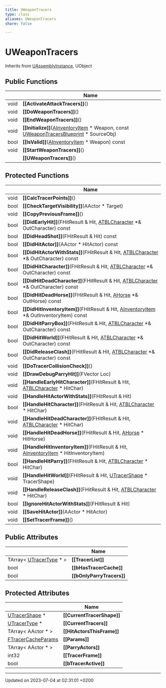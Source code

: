 ```yaml
---
title: UWeaponTracers
type: class
aliases: UWeaponTracers
share: false

---
```


# UWeaponTracers





Inherits from [UAssemblyInstance](/docs/SDK/Source/Classes/classUAssemblyInstance.md), UObject

## Public Functions

|                | Name           |
| -------------- | -------------- |
| void | **[[ActivateAttackTracers]]**() |
| void | **[[DoWeaponTracers]]**() |
| void | **[[EndWeaponTracers]]**() |
| void | **[[Initialize]]**([AInventoryItem](/docs/SDK/Source/Classes/classAInventoryItem.md) * Weapon, const [UWeaponTracersBlueprint](/docs/SDK/Source/Classes/classUWeaponTracersBlueprint.md) * SourceObj) |
| bool | **[[IsValid]]**([AInventoryItem](/docs/SDK/Source/Classes/classAInventoryItem.md) * Weapon) const |
| void | **[[StartWeaponTracers]]**() |
| | **[[UWeaponTracers]]**() |

## Protected Functions

|                | Name           |
| -------------- | -------------- |
| void | **[[CalcTracerPoints]]**() |
| bool | **[[CheckTargetVisibility]]**(AActor * Target) |
| void | **[[CopyPreviousFrame]]**() |
| bool | **[[DidEarlyHit]]**(FHitResult & Hit, [ATBLCharacter](/docs/SDK/Source/Classes/classATBLCharacter.md) *& OutCharacter) const |
| bool | **[[DidHeadShot]]**(FHitResult & Hit) const |
| bool | **[[DidHitActor]]**(AActor * HitActor) const |
| bool | **[[DidHitActorWithStats]]**(FHitResult & Hit, [ATBLCharacter](/docs/SDK/Source/Classes/classATBLCharacter.md) *& OutCharacter) const |
| bool | **[[DidHitCharacter]]**(FHitResult & Hit, [ATBLCharacter](/docs/SDK/Source/Classes/classATBLCharacter.md) *& OutCharacter) const |
| bool | **[[DidHitDeadCharacter]]**(FHitResult & Hit, [ATBLCharacter](/docs/SDK/Source/Classes/classATBLCharacter.md) *& OutCharacter) const |
| bool | **[[DidHitDeadHorse]]**(FHitResult & Hit, [AHorse](/docs/SDK/Source/Classes/classAHorse.md) *& OutHorse) const |
| bool | **[[DidHitInventoryItem]]**(FHitResult & Hit, [AInventoryItem](/docs/SDK/Source/Classes/classAInventoryItem.md) *& OutInventoryItem) const |
| bool | **[[DidHitParryBox]]**(FHitResult & Hit, [ATBLCharacter](/docs/SDK/Source/Classes/classATBLCharacter.md) *& OutCharacter) const |
| bool | **[[DidHitWorld]]**(FHitResult & Hit, [ATBLCharacter](/docs/SDK/Source/Classes/classATBLCharacter.md) *& OutCharacter) const |
| bool | **[[DidReleaseClash]]**(FHitResult & Hit, [ATBLCharacter](/docs/SDK/Source/Classes/classATBLCharacter.md) *& OutCharacter) const |
| void | **[[DoTracerCollisionCheck]]**() |
| void | **[[DrawDebugParryHit]]**(FVector Loc) |
| void | **[[HandleEarlyHitCharacter]]**(FHitResult & Hit, [ATBLCharacter](/docs/SDK/Source/Classes/classATBLCharacter.md) * HitChar) |
| void | **[[HandleHitActorWithStats]]**(FHitResult & Hit) |
| bool | **[[HandleHitCharacter]]**(FHitResult & Hit, [ATBLCharacter](/docs/SDK/Source/Classes/classATBLCharacter.md) * HitChar) |
| void | **[[HandleHitDeadCharacter]]**(FHitResult & Hit, [ATBLCharacter](/docs/SDK/Source/Classes/classATBLCharacter.md) * HitChar) |
| void | **[[HandleHitDeadHorse]]**(FHitResult & Hit, [AHorse](/docs/SDK/Source/Classes/classAHorse.md) * HitHorse) |
| void | **[[HandleHitInventoryItem]]**(FHitResult & Hit, [AInventoryItem](/docs/SDK/Source/Classes/classAInventoryItem.md) * HitInventoryItem) |
| bool | **[[HandleHitParry]]**(FHitResult & Hit, [ATBLCharacter](/docs/SDK/Source/Classes/classATBLCharacter.md) * HitChar) |
| void | **[[HandleHitWorld]]**(FHitResult & Hit, [UTracerShape](/docs/SDK/Source/Classes/classUTracerShape.md) * TracerShape) |
| void | **[[HandleReleaseClash]]**(FHitResult & Hit, [ATBLCharacter](/docs/SDK/Source/Classes/classATBLCharacter.md) * HitChar) |
| bool | **[[IgnoreHitActorWithStats]]**(FHitResult & Hit) |
| void | **[[SaveHitActor]]**(AActor * HitActor) |
| void | **[[SetTracerFrame]]**() |

## Public Attributes

|                | Name           |
| -------------- | -------------- |
| TArray< [UTracerType](/docs/SDK/Source/Classes/classUTracerType.md) * > | **[[TracerList]]**  |
| bool | **[[bHasTracerCache]]**  |
| bool | **[[bOnlyParryTracers]]**  |

## Protected Attributes

|                | Name           |
| -------------- | -------------- |
| [UTracerShape](/docs/SDK/Source/Classes/classUTracerShape.md) * | **[[CurrentTracerShape]]**  |
| [UTracerType](/docs/SDK/Source/Classes/classUTracerType.md) * | **[[CurrentTracers]]**  |
| TArray< AActor * > | **[[HitActorsThisFrame]]**  |
| [FTracerCacheParams](/docs/SDK/Source/Classes/structFTracerCacheParams.md) | **[[Params]]**  |
| TArray< AActor * > | **[[ParryActors]]**  |
| int32 | **[[TracerFrame]]**  |
| bool | **[[bTracerActive]]**  |

-------------------------------

Updated on 2023-07-04 at 02:31:01 +0200